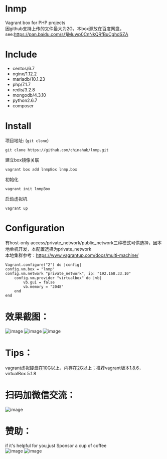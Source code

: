 # lnmp
Vagrant box for PHP projects  
因github支持上传的文件最大为2G，本box源放在百度网盘，see:https://pan.baidu.com/s/1jMuwp0CnNkQRfBuCghdSZA

# Include
*  centos/6.7
*  nginx/1.12.2
*  mariadb/10.1.23
*  php/7.1.7
*  redis/3.2.8
*  mongodb/4.3.10
*  python2.6.7
*  composer

# Install
项目地址: (`git clone`)
```
git clone https://github.com/chinahub/lnmp.git
```
建立box镜像关联
```
vagrant box add lnmpBox lnmp.box
```
初始化
```
vagrant init lnmpBox
```
启动虚拟机
```
vagrant up
```

# Configuration
有host-only access/private_network/public_network三种模式可供选择，因本地单机开发，本配置选择为private_network  
本地集群参考：https://www.vagrantup.com/docs/multi-machine/
```
Vagrant.configure("2") do |config|
config.vm.box = "lnmp"
config.vm.network "private_network", ip: "192.168.33.10"
	config.vm.provider "virtualbox" do |vb|
		vb.gui = false
		vb.memory = "2048"
	end
end
```

# 效果截图：
![image](https://ragonli.com/statics/images/version.png)
![image](https://ragonli.com/statics/images/phpinfo.png)
![image](https://ragonli.com/statics/images/p.png)

# Tips：
vagrant虚拟硬盘在10G以上，内存在2G以上；推荐vagrant版本1.8.6，virtualBox 5.1.8

# 扫码加微信交流：
![image](https://ragonli.com/statics/images/ligang.png)

# 赞助：
if it's helpful for you,just Sponsor a cup of coffee  
![image](https://ragonli.com/statics/images/ali_pay.png)
![image](https://ragonli.com/statics/images/wechat_pay.png)


